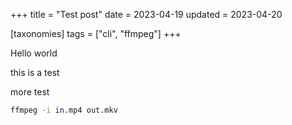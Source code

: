 +++
title = "Test post"
date = 2023-04-19
updated = 2023-04-20

[taxonomies]
tags = ["cli", "ffmpeg"]
+++

Hello world

this is a test

<!-- more -->

more test

```sh
ffmpeg -i in.mp4 out.mkv
```
